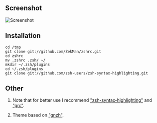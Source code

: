 ## Screenshot ##

![Screenshot](https://github.com/bosha/zshrc/raw/master/screenshot.png)

## Installation ##

    cd /tmp
    git clone git://github.com/ZekMan/zshrc.git
    cd zshrc
    mv .zshrc .zsh/ ~/
    mkdir ~/.zsh/plugins
    cd ~/.zsh/plugins
    git clone git://github.com/zsh-users/zsh-syntax-highlighting.git

## Other ##

1. Note that for better use I recommend ["zsh-syntax-highlighting"](https://github.com/zsh-users/zsh-syntax-highlighting) and ["grc"](http://packages.ubuntu.com/quantal/grc).

2. Theme based on ["gnzh"](https://github.com/robbyrussell/oh-my-zsh/blob/master/themes/gnzh.zsh-theme).
